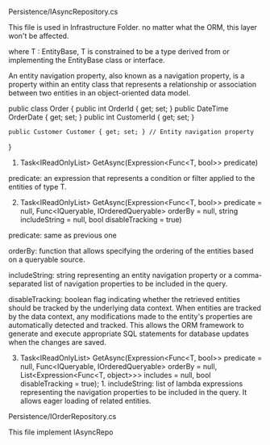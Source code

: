 ﻿Persistence/IAsyncRepository.cs



This file is used in Infrastructure Folder. no matter what the ORM, this layer won't be affected. 



where T : EntityBase, T is constrained to be a type derived from or implementing the EntityBase class or interface.


An entity navigation property, also known as a navigation property, is a property within an entity class that represents a relationship or association between two entities in an object-oriented data model.

public class Order
{
    public int OrderId { get; set; }
    public DateTime OrderDate { get; set; }
    public int CustomerId { get; set; }

    public Customer Customer { get; set; } // Entity navigation property
}


1. Task<IReadOnlyList<T>> GetAsync(Expression<Func<T, bool>> predicate)

predicate: an expression that represents a condition or filter applied to the entities of type T.


2. Task<IReadOnlyList<T>> GetAsync(Expression<Func<T, bool>> predicate = null, Func<IQueryable<T>, IOrderedQueryable<T>> orderBy = null, string includeString = null, bool disableTracking = true)

predicate: same as previous one

orderBy: function that allows specifying the ordering of the entities based on a queryable source.

includeString: string representing an entity navigation property or a comma-separated list of navigation properties to be included in the query.

disableTracking: boolean flag indicating whether the retrieved entities should be tracked by the underlying data context. When entities are tracked by the data context, any modifications made to the entity's properties are automatically detected and tracked. This allows the ORM framework to generate and execute appropriate SQL statements for database updates when the changes are saved. 

3. Task<IReadOnlyList<T>> GetAsync(Expression<Func<T, bool>> predicate = null,
									   Func<IQueryable<T>, IOrderedQueryable<T>> orderBy = null,
									   List<Expression<Func<T, object>>> includes = null,
									   bool disableTracking = true);
                                    1. 
includeString:  list of lambda expressions representing the navigation properties to be included in the query. It allows eager loading of related entities.



Persistence/IOrderRepository.cs

This file implement IAsyncRepo
